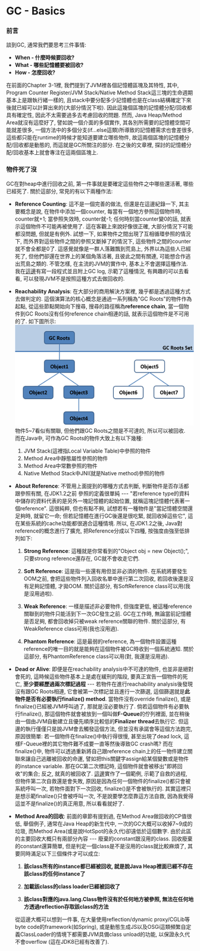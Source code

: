 # GC - Basics

### 前言

談到GC, 通常我們要思考三件事情:

* **When - 什麼時候要回收?**
* **What - 哪些記憶體要被回收?**
* **How - 怎麼回收?**

在前面的Chapter 3-1裡, 我們提到了JVM裡各個記憶體區塊及其特性, 其中, Program Counter Register/JVM Stack/Native Method Stack這三塊的生命週期基本上是跟執行緒一樣的, 且stack中要分配多少記憶體也是在class結構確定下來後就已經可以計算出來的\(大部分情況下啦\). 因此這幾個區塊的記憶體分配/回收都具有確定性, 因此不太需要過多去考慮回收的問題. 然而, Java Heap/Method Area就沒有這麼好了, 譬如說一個介面的多個實作, 其各別所需要的記憶體空間可能就差很多, 一個方法中的多個分支\(if...else這類\)所導致的記憶體需求也會差很多, 這些都只能在runtime的時候才能知道要建立哪些物件, 故這兩個區塊的記憶體分配/回收都是動態的, 而這就是GC所關注的部分. 在之後的文章裡, 探討的記憶體分配/回收基本上就會專注在這兩個區塊上.

### 物件死了沒

GC在對heap中進行回收之前, 第一件事就是要確定這些物件之中哪些還活著, 哪些已經死了. 關於這部分, 常見的有以下兩種作法:

* **Reference Counting**: 這不是一個完善的做法, 但還是在這邊紀錄一下, 其主要概念是說, 在物件中添加一個counter, 每當有一個地方參照這個物件時, counter就+1; 當參照失效時, counter就-1; 任何時刻當counter變0的話, 就表示這個物件不可能再被使用了. 這在客觀上來說好像很正確, 大部分情況下可能都沒問題, 但就是有例外. 試想一下, 如果物件之間出現了互相循環參照的情況下, 而外界對這些物件之間的參照又斷掉了的情況下, 這些物件之間的counter就不會全都是0了. 這感覺就像是一群人落難飄到荒島上, 外界以為這些人已經死了, 但他們卻還在世界上的某個角落活著, 且彼此之間有關連, 可能想合作逃出荒島之類的. 不管怎樣, 在主流的JVM的實作中, 基本上不會選擇這種作法.  
  我在[這邊](https://github.com/yotsuba1022/java-concurrency/commit/709f24f474bf3b82c3215c998b6638151a6ca8e0)有寫一段程式並且附上GC log, 示範了這種情況, 有興趣的可以去看看, 可以發現JVM不是按照這種方式去做回收的.

* **Reachability Analysis**: 在大部分的商用解決方案裡, 幾乎都是透過這種方式去做判定的. 這個演算法的核心概念是通過一系列稱為"GC Roots"的物件作為起點, 從這些節點開始向下搜尋, 搜尋的路徑稱為**reference chain**, 當一個物件到GC Roots沒有任何reference chain相連的話, 就表示這個物件是不可用的了. 如下圖所示:  
  ![](/assets/3-4-1.png)  
  物件5~7看似有關聯, 但他們跟GC Roots之間是不可達的, 所以可以被回收.  
  而在Java中, 可作為GC Roots的物件大致上有以下幾種:

  1. JVM Stack\(這裡指Local Variable Table\)中參照的物件  
  2. Method Area中靜態屬性參照的物件  
  3. Method Area中常數參照的物件  
  4. Native Method Stack中JNI\(就是Native method\)參照的物件

* **About Reference**: 不管用上面提到的哪種方式去判斷, 判斷物件是否存活都跟參照有關, 在JDK1.2之前 參照的定義很單純 --- "若reference type的資料中儲存的資料代表的是另外一塊記憶體的起始位置, 就稱這塊記憶體代表著一個reference". 這很純粹, 但也有點不夠, 試想若有一種物件是"當記憶體空間還足夠時, 就留它一命; 但若記憶體在進行GC後還是很吃緊, 就回收掉這些它", 這在某些系統的cache功能都很適合這種情境. 所以, 在JDK1.2之後, Java對reference的概念進行了擴充, 把Reference分成以下四種, 按強度由強至低排列如下:

  1. **Strong Reference**:  這種就是你常看到的"Object obj = new Object\(\);", 只要strong reference還存在, GC就不會收走它們.

  2. **Soft Reference**: 這是指一些還有用但並非必須的物件. 在系統將要發生OOM之前, 會把這些物件列入回收名單中進行第二次回收, 若回收後還是沒有足夠記憶體, 才拋OOM. 關於這部分, 有SoftReference class可以用\(我是沒用過啦\).

  3. **Weak Reference**: 一樣是描述非必要物件, 但強度更低, 被這種reference關聯到的物件只能活到下一次GC發生之前. GC在工作時, 無論當前記憶體是否足夠, 都會回收掉只被weak reference關聯的物件. 關於這部分, 有WeakReference class可用\(我也沒用過\).

  4. **Phantom Reference**: 這是最弱的reference, 為一個物件設置這種reference的唯一目的就是能夠在這個物件被GC時收到一個系統通知. 關於這部分, 有PhantomReference class可以用\(對, 我還是沒用過\).

* **Dead or Alive**: 即便是在reachability analysis中不可達的物件, 也並非是絕對會死的, 這時候這些物件基本上是處在緩刑的階段, 要真正宣告一個物件的死亡, **至少要經歷過兩次標記過程** --- 若物件在進行reachability analysis後發現沒有跟GC Roots相連, 它會被第一次標記並且進行一次篩選, 這個篩選就是**此物件是否有必要執行finalize\(\) method**. 當物件沒有override finalize\(\), 或是finalize\(\)已經被JVM呼叫過了, 那就是沒必要執行了. 倘若這個物件有必要執行finalize\(\), 那這個物件就會被放到一個叫做**F-Queue**的佇列裡面, 並在稍後由一個由JVM自動建立且優先順序比較低的**Finalizer thread**去執行它. 但這邊的執行僅僅只是說JVM會去觸發這個方法, 但並沒有承諾會等這個方法跑完, 原因很簡單: 若一個物件在finalize\(\)中執行得很慢, 甚至出現了dead lock, 這樣F-Queue裡的其它物件難不成要一直等然後導致GC crash嗎? 而在finalize\(\)中, 物件可以透過重新將自己跟reference chain上的任一物件建立關聯來讓自己逃離被回收的命運, 譬如把this關鍵字assign給某個變數或是物件的instance variable. 那在GC第二次標記時, 這個物件就會被移出"即將回收"的集合; 反之, 就真的被回收了. [這邊](https://github.com/yotsuba1022/java-concurrency/commit/d897defefebade66596de8fb2653731712f9a67f)實作了一個範例, 示範了自救的過程, 但物件第二次自救還是會失敗, 原因是因為任何一個物件的finalize\(\)都只會被系統呼叫一次, 若物件面對下一次回收, finalize\(\)是不會被執行的. 其實這裡只是想示範finalize\(\)只會被呼叫一次, 不是說要學怎麼靠這方法自救, 因為我覺得這並不是finalize\(\)的真正用意, 所以看看就好了.

* **Method Area的回收**: 前面的章節有提到過, 在Method Area做回收的CP值很低, 舉個例子, 通常在Java Heap的新生代中, 一次的GC大概可以收掉7~9成的垃圾, 而Method Area\(或是說HotSpot的永久代\)卻遠低於這個數字. 由於此區的主要回收大概只有兩部分內容 --- 廢棄的constant跟沒用的class. 回收廢棄的constant還算簡單, 但是判定一個class是不是沒用的class就比較麻煩了, 其要同時滿足以下三個條件才可以成立:

  1. **該class所有的instance都已經被回收, 就是說Java Heap裡面已經不存在該class的任何instance了**

  2. **加載該class的class loader已經被回收了**

  3. **該class對應的java.lang.Class物件沒有於任何地方被參照, 無法在任何地方透過reflection存取該class的方法**

  從這邊大概可以想到一件事, 在大量使用reflection/dynamic proxy/CGLib等byte code的framework\(如Spring\), 或是動態生成JS以及OSGi這類頻繁自定義ClassLoader的情境下都需要JVM具備class unload的功能, 以保證永久代不會overflow \(這在JDK8已經有改善了\).



